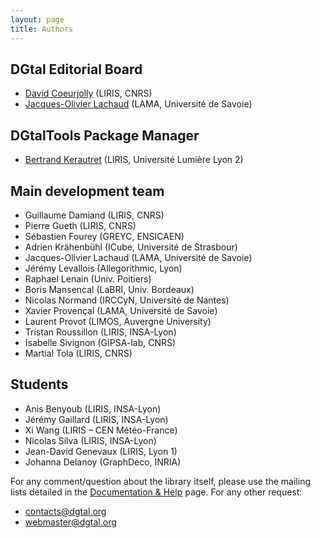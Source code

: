 ```yaml
---
layout: page
title: Authors
---
```


## DGtal Editorial Board

* [David Coeurjolly](https://perso.liris.cnrs.fr/david.coeurjolly/) (LIRIS, CNRS)
* [Jacques-Olivier Lachaud](https://www.lama.univ-savoie.fr/pagesmembres/lachaud/People/LACHAUD-JO/person.html) (LAMA, Université de Savoie)

## DGtalTools Package Manager

* [Bertrand Kerautret](https://liris.cnrs.fr/page-membre/bertrand-kerautret) (LIRIS, Université Lumière Lyon 2)

## Main development team

* Guillaume Damiand (LIRIS, CNRS)
* Pierre Gueth (LIRIS, CNRS)
* Sébastien Fourey (GREYC, ENSICAEN)
* Adrien Krähenbühl (ICube, Université de Strasbour)
* Jacques-Olivier Lachaud (LAMA, Université de Savoie)
* Jérémy Levallois (Allegorithmic, Lyon)
* Raphael Lenain (Univ. Poitiers)
* Boris Mansencal (LaBRI, Univ. Bordeaux)
* Nicolas Normand (IRCCyN, Université de Nantes)
* Xavier Provençal (LAMA, Université de Savoie)
* Laurent Provot (LIMOS, Auvergne University)
* Tristan Roussillon (LIRIS, INSA-Lyon)
* Isabelle Sivignon (GIPSA-lab, CNRS)
* Martial Tola (LIRIS, CNRS)



## Students

* Anis Benyoub (LIRIS, INSA-Lyon)
* Jérémy Gaillard (LIRIS, INSA-Lyon)
* Xi Wang (LIRIS – CEN Météo-France)
* Nicolas Silva (LIRIS, INSA-Lyon)
* Jean-David Genevaux (LIRIS, Lyon 1)
* Johanna Delanoy (GraphDeco, INRIA)

For any comment/question about the library itself, please use the mailing lists detailed in the [Documentation & Help][1] page. For any other request:

* contacts@dgtal.org
* webmaster@dgtal.org

 [1]: http://dgtal.org/documentation-help/ "Documentation & Help"
